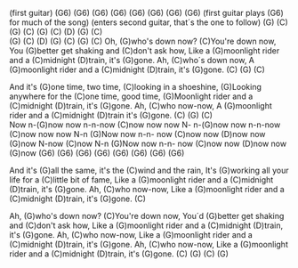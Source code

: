 (first guitar)
(G6) (G6) (G6) (G6) 
(G6) (G6) (G6) (G6) (first guitar plays (G6) for much of the song)
(enters second guitar, that´s the one to follow)
(G)  (C)  (G)  (C)  (G)  (C) (D) (G)  (C)  
(G)  (C) (D) (G)  (C)  (G)  (C)
Oh, (G)who's down now? (C)You're down now,
You (G)better get shaking and (C)don't ask how,
Like a (G)moonlight rider and a (C)midnight (D)train, it's (G)gone.
Ah, (C)who´s down now,
A (G)moonlight rider and a (C)midnight (D)train, it's (G)gone.  (C)  (G)  (C)

And it's (G)one time, two time, (C)looking in a shoeshine,
(G)Looking anywhere for the (C)one time, good time,
(G)Moonlight rider and a (C)midnight (D)train, it's (G)gone.
Ah, (C)who now-now,
A (G)moonlight rider and a (C)midnight (D)train it's (G)gone.  (C)  (G)  (C)  
Now n-(G)now now n-n-now (C)now now now 
N- n-(G)now now n-n-now (C)now now now
N-n (G)Now now n-n- now (C)now now (D)now now (G)now
N-now (C)now
N-n (G)Now now n-n- now (C)now now (D)now now (G)now
(G6) (G6) (G6) (G6) (G6) (G6) (G6) (G6) 

And it's (G)all the same, it's the (C)wind and the rain,
It's (G)working all your life for a (C)little bit of fame,
Like a (G)moonlight rider and a (C)midnight (D)train, it's (G)gone.
Ah, (C)who now-now,
Like a (G)moonlight rider and a (C)midnight (D)train, it's (G)gone.  (C)  

Ah, (G)who's down now? (C)You're down now,
You´d (G)better get shaking and (C)don't ask how,
Like a (G)moonlight rider and a (C)midnight (D)train, it's (G)gone.
Ah, (C)who now-now,
Like a (G)moonlight rider and a (C)midnight (D)train, it's (G)gone.
Ah, (C)who now-now,
Like a (G)moonlight rider and a (C)midnight (D)train, it's (G)gone.  (C)  (G)  (C)  (G)

